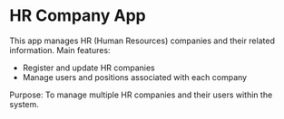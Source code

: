 # HR Company App

This app manages HR (Human Resources) companies and their related information. Main features:
- Register and update HR companies
- Manage users and positions associated with each company

Purpose: To manage multiple HR companies and their users within the system.
